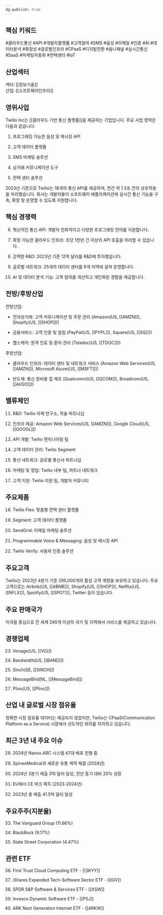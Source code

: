 ```yaml
---
dg-publish: true
---
```

## 핵심 키워드

#클라우드통신 #API #개발자플랫폼 #고객참여 #SMS #음성 #이메일 #인증 #AI #데이터분석 #확장성 #글로벌인프라 #CPaaS #디지털전환 #옴니채널 #실시간통신 #SaaS #마케팅자동화 #컨택센터 #IoT

## 산업섹터

섹터: [[정보기술]]  
산업: [[소프트웨어인프라]]

## 영위사업

Twilio Inc는 [[클라우드 기반 통신 플랫폼]]을 제공하는 기업입니다. 주요 사업 영역은 다음과 같습니다:

1. 프로그래밍 가능한 음성 및 메시징 API
    
2. 고객 데이터 플랫폼
    
3. SMS 마케팅 솔루션
    
4. 상거래 커뮤니케이션 도구
    
5. 컨택 센터 솔루션
    

2023년 기준으로 Twilio는 18개의 통신 API를 제공하며, 연간 약 1.3조 건의 상호작용을 처리했습니다. 회사는 개발자들이 소프트웨어 애플리케이션에 실시간 통신 기능을 구축, 확장 및 운영할 수 있도록 지원합니다.

## 핵심 경쟁력

6. 혁신적인 통신 API: 개발자 친화적이고 다양한 프로그래밍 언어를 지원합니다.
    
7. 확장 가능한 클라우드 인프라: 초당 1천만 건 이상의 API 호출을 처리할 수 있습니다.
    
8. 강력한 R&D: 2023년 기준 12억 달러를 R&D에 투자했습니다.
    
9. 글로벌 네트워크: 25개의 데이터 센터를 9개 지역에 걸쳐 운영합니다.
    
10. AI 및 데이터 분석 기능: 고객 참여를 개선하고 개인화된 경험을 제공합니다.
    

## 전방/후방산업

전방산업:

- 전자상거래: 고객 커뮤니케이션 및 주문 관리 (Amazon(US, [[AMZN]]), Shopify(US, [[SHOP]]))
    
- 금융서비스: 고객 인증 및 알림 (PayPal(US, [[PYPL]]), Square(US, [[SQ]]))
    
- 헬스케어: 원격 진료 및 환자 관리 (Teladoc(US, [[TDOC]]))
    

후방산업:

- 클라우드 인프라: 데이터 센터 및 네트워크 서비스 (Amazon Web Services(US, [[AMZN]]), Microsoft Azure(US, [[MSFT]]))
    
- 반도체: 통신 장비용 칩 제조 (Qualcomm(US, [[QCOM]]), Broadcom(US, [[AVGO]]))
    

## 밸류체인

11. R&D: Twilio 자체 연구소, 학술 파트너십
    
12. 인프라 제공: Amazon Web Services(US, [[AMZN]]), Google Cloud(US, [[GOOGL]])
    
13. API 개발: Twilio 엔지니어링 팀
    
14. 고객 데이터 관리: Twilio Segment
    
15. 통신 네트워크: 글로벌 통신사 파트너십
    
16. 마케팅 및 영업: Twilio 내부 팀, 파트너 네트워크
    
17. 고객 지원: Twilio 지원 팀, 개발자 커뮤니티
    

## 주요제품

18. Twilio Flex: 맞춤형 컨택 센터 플랫폼
    
19. Segment: 고객 데이터 플랫폼
    
20. SendGrid: 이메일 마케팅 솔루션
    
21. Programmable Voice & Messaging: 음성 및 메시징 API
    
22. Twilio Verify: 사용자 인증 솔루션
    

## 주요고객

Twilio는 2023년 4분기 기준 295,000개의 활성 고객 계정을 보유하고 있습니다. 주요 고객으로는 Airbnb(US, [[ABNB]]), Shopify(US, [[SHOP]]), Netflix(US, [[NFLX]]), Spotify(US, [[SPOT]]), Twitter 등이 있습니다.

## 주요 판매국가

미국을 중심으로 전 세계 240개 이상의 국가 및 지역에서 서비스를 제공하고 있습니다.

## 경쟁업체

23. Vonage(US, [[VG]])
    
24. Bandwidth(US, [[BAND]])
    
25. Sinch(SE, [[SINCH]])
    
26. MessageBird(NL, [[MessageBird]])
    
27. Plivo(US, [[Plivo]])
    

## 산업 내 글로벌 시장 점유율

정확한 시장 점유율 데이터는 제공되지 않았지만, Twilio는 CPaaS(Communication Platform as a Service) 시장에서 선도적인 위치를 차지하고 있습니다.

## 최근 3년 내 주요 이슈

28. 2024년 Nanox.ARC 시스템 47대 배포 진행 중
    
29. SpinexMedical과 새로운 유통 계약 체결 (2024년)
    
30. 2024년 3분기 매출 3억 달러 달성, 전년 동기 대비 20% 성장
    
31. EU에서 CE 마크 획득 (2023-2024년)
    
32. 2023년 총 매출 41.5억 달러 달성
    

## 주요주주(지분율)

33. The Vanguard Group (11.66%)
    
34. BlackRock (9.17%)
    
35. State Street Corporation (4.47%)
    

## 관련 ETF

36. First Trust Cloud Computing ETF - [[SKYY]]
    
37. iShares Expanded Tech-Software Sector ETF - [[IGV]]
    
38. SPDR S&P Software & Services ETF - [[XSW]]
    
39. Invesco Dynamic Software ETF - [[PSJ]]
    
40. ARK Next Generation Internet ETF - [[ARKW]]